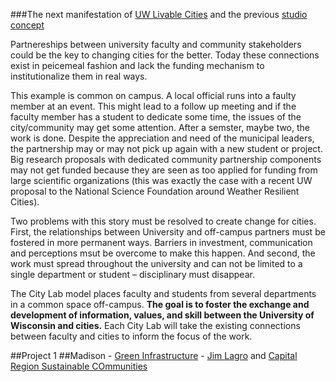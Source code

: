 ###The next manifestation of [UW Livable Cities](LivableCitiesOriginal.md) and the previous [studio concept](StudioPlan.md)

Partnereships between university faculty and community stakeholders could be the key to changing cities for the better. Today these connections exist in peicemeal fashion and lack the funding mechanism to institutionalize them in real ways. 

This example is common on campus. A local official runs into a faulty member at an event. This might lead to a follow up meeting and if the faculty member has a student to dedicate some time, the issues of the city/community may get some attention. After a semster, maybe two, the work is done. Despite the appreciation and need of the municipal leaders, the partnership may or may not pick up again with a new student or project. Big research proposals with dedicated community partnership components may not get funded because they are seen as too applied for funding from large scientific organizations (this was exactly the case with a recent UW proposal to the National Science Foundation around Weather Resilient Cities).

Two problems with this story must be resolved to create change for cities. First, the relationships between University and off-campus partners must be fostered in more permanent ways. Barriers in investment, communication and perceptions msut be overcome to make this happen. And second, the work must spread throughout the university and can not be limited to a single department or student – disciplinary must disappear. 

The City Lab model places faculty and students from several departments in a common space off-campus. __The goal is to foster the exchange and development of information, values, and skill between the University of Wisconsin and cities.__  Each City Lab will take the existing connections between faculty and cities to inform the focus of the work.  


##Project 1
##Madison - [Green Infrastructure](greeninf.md) - [Jim Lagro](http://www.wicci.wisc.edu/lagro.php) and [Capital Region Sustainable COmmunities](http://www.capitalregionscrpg.org/)

